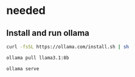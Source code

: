 # needed

## Install and run ollama

```bash
curl -fsSL https://ollama.com/install.sh | sh
```

```bash
ollama pull llama3.1:8b
```

```bash
ollama serve
```
